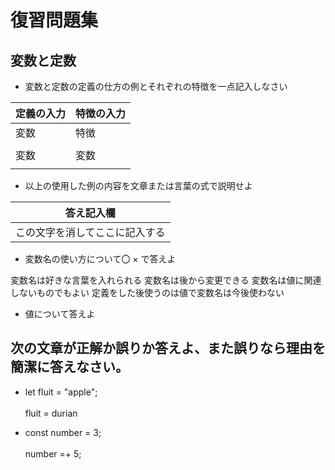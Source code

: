 # 復習問題集

## 変数と定数

- 変数と定数の定義の仕方の例とそれぞれの特徴を一点記入しなさい

| 定義の入力 | 特徴の入力 |
| ---------- | ---------- |
| 変数       | 特徴       |
|            |            |
| 変数       | 変数       |
|            |            |

- 以上の使用した例の内容を文章または言葉の式で説明せよ

| 答え記入欄                     |
| ------------------------------ |
| この文字を消してここに記入する |

- 変数名の使い方について〇 × で答えよ

変数名は好きな言葉を入れられる
変数名は後から変更できる
変数名は値に関連しないものでもよい
定義をした後使うのは値で変数名は今後使わない

- 値について答えよ

## 次の文章が正解か誤りか答えよ、また誤りなら理由を簡潔に答えなさい。

- let fluit = "apple";<br>
  <br>
  fluit = durian

- const number = 3;<br>
  <br>
  number =+ 5;
